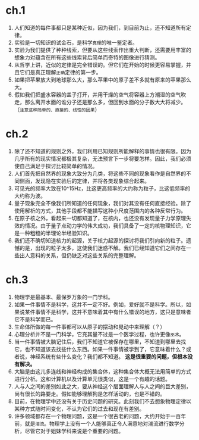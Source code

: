 # ch.1
1.  人们知道的每件事都只是某种近似，因为我们，到目前为止，还不知道所有定律。
2.  实验是一切知识的试金石，是科学`真理`的唯一鉴定者。
3.  实验为我们提供了种种线索，但要从这些线索作出重大判断，还需要用丰富的想象力对蕴含在所有这些线索背后简单而奇特的图像进行猜测。
4.  从哲学上讲，近似的定律是完全错误的。但它们在开始的时候更容易掌握，并且它们是真正理解`正确`定律的第一步。
5.  如果把苹果放大到地球那么大，那么苹果中的原子差不多就有原来的苹果那么大。
6.  假如我们把盛水容器的盖子打开，并用干燥的空气将容器上方潮湿的空气吹走，那么离开水面的谁分子还是那么多，但回到水面的分子数大大将减少。（`注意这种简单的、直接的、线性的因果`）

# ch.2
1.  除了还不知道的规则之外，我们利用已知规则所能解释的事情也很有限。因为几乎所有的现实情况都极其复杂，无法预言下一步将要怎样。因此，我们必须使自己满足于探讨比较简单的情况。
2.  人们首先把自然界的现象大致分为几类，将这些不同的现象看作是自然界的不同侧面，发现隐在实验后的定律，并将各类现象综合起来。
3.  可见光的频率大致在10^15Hz，比这更高频率的大约称为粒子，比这低频率的大约称为波。
4.  量子现象完全不像我们所知道的任何现象，我们对其没有任何直接经验。除了使用解析的方式，其他手段都不能描写这种小尺度范围内的各种反常行为。
5.  在原子核之外，看起来一切都知道了，在核内，也还没有发现量子力学原理失效的情况。由于量子点动力学的伟大成功，我们具备了一定的核物理知识，它是一种粗糙的半理论半经验知识。
6.  我们还不确切知道核力的起源，关于核力起源的探讨将我们引向新的粒子。遗憾的是，出现的粒子太多，这使我们迷惑不解。我们已经知道它们之间存在一些出人意料的关系，但仍缺乏对这些关系的完整理解。

# ch.3
1.  物理学是最基本、最保罗万象的一门学科。
2.  如果一件事情不是科学，这并不一定不好。例如，爱好就不是科学。所以，如果说某件事情不是科学，这并不意味着其中有什么错误的地方，这只是意味者它不是科学而已。
3.  生命体所做的每一件事都可以从原子的摆动和晃动中来理解（？）
4.  心理分析并不是一门科学，它充其量不过是一个医学过程，也许更像`巫术`。
5.  当一件事情被大脑记住后，我们不知道它被保存在哪里，不知道到哪里去找它，也不知道该去找些什么东西。如果一件事情被学到了，它意味着什么？或者说，神经系统有些什么变化？我们都不知道。 **这是很重要的问题，但根本没有解决。** 
6.  大脑是由这儿多连线和神经构成的集合体，这种集合体大概无法用简单的方式进行分析。这和计算机以及计算单元很类似，这是一个有趣的话题。
6.  人与人之间的差别如此之大，要从神经这个层面理解人与人之间的巨大差别，尚有很长的路要走。假如能够理解狗是怎样活动的，也是不错的。
7.  目前，在物理学中还没有关于历史问题的研究。此刻我们不去想象物理定律以某种方式随时间变化，不认为它们的过去和现在有差别。
8.  许多领域都存在一个物理问题，这是一个很古老的问题，大约开始于一百年前，就是`湍流`。物理学上没有一个人能够真正令人满意地对湍流进行数学分析，尽管它对于姐妹学科来说是个重要的问题。
